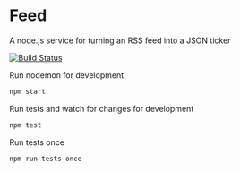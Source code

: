 # Feed
A node.js service for turning an RSS feed into a JSON ticker

[![Build Status](https://travis-ci.org/iangregson/feed.svg?branch=master)](https://travis-ci.org/iangregson/feed)

Run nodemon for development
```sh
npm start
```

Run tests and watch for changes for development
```sh
npm test
```

Run tests once
```sh
npm run tests-once
```